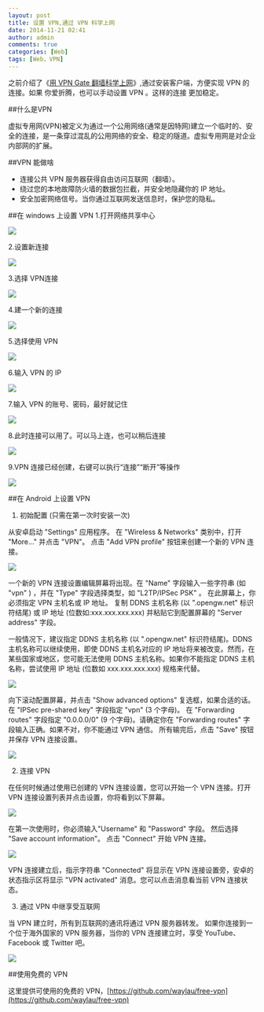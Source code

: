 ```yaml
---
layout: post
title: 设置 VPN,通过 VPN 科学上网
date: 2014-11-21 02:41
author: admin
comments: true
categories: [Web]
tags: [Web，VPN]
---
```


之前介绍了《[用 VPN Gate 翻墙科学上网](http://www.waylau.com/about-vpngate/)》,通过安装客户端，方便实现 VPN 的连接。如果 你爱折腾，也可以手动设置 VPN 。这样的连接 更加稳定。

##什么是VPN

虚拟专用网(VPN)被定义为通过一个公用网络(通常是因特网)建立一个临时的、安全的连接，是一条穿过混乱的公用网络的安全、稳定的隧道。虚拟专用网是对企业内部网的扩展。

##VPN 能做啥

* 连接公共 VPN 服务器获得自由访问互联网（翻墙）。
* 绕过您的本地故障防火墙的数据包拦截，并安全地隐藏你的 IP 地址。
* 安全加密网络信号。当你通过互联网发送信息时，保护您的隐私。

##在 windows 上设置 VPN
1.打开网络共享中心

![](http://i1288.photobucket.com/albums/b484/waylau/waylau%20blog/vpn/vpn001_zps9fa844e1.jpg)

2.设置新连接

![](http://i1288.photobucket.com/albums/b484/waylau/waylau%20blog/vpn/vpn002_zps7054fdfe.jpg)

3.选择 VPN连接

![](http://i1288.photobucket.com/albums/b484/waylau/waylau%20blog/vpn/vpn003_zps0af36d2d.jpg)

4.建一个新的连接

![](http://i1288.photobucket.com/albums/b484/waylau/waylau%20blog/vpn/vpn004_zps368e912d.jpg)

5.选择使用 VPN

![](http://i1288.photobucket.com/albums/b484/waylau/waylau%20blog/vpn/vpn005_zps0631dea5.jpg)

6.输入 VPN 的 IP

![](http://i1288.photobucket.com/albums/b484/waylau/waylau%20blog/vpn/vpn006_zpsc9e05e36.jpg)

7.输入 VPN  的账号、密码，最好就记住

![](http://i1288.photobucket.com/albums/b484/waylau/waylau%20blog/vpn/vpn007_zpsf1c75c9a.jpg)

8.此时连接可以用了。可以马上连，也可以稍后连接

![](http://i1288.photobucket.com/albums/b484/waylau/waylau%20blog/vpn/vpn008_zpsb0c0b05e.jpg)

9.VPN 连接已经创建，右键可以执行“连接”“断开”等操作

![](http://i1288.photobucket.com/albums/b484/waylau/waylau%20blog/vpn/vpn009_zps8af40472.jpg)

##在 Android 上设置 VPN

1. 初始配置 (只需在第一次时安装一次)

从安卓启动 "Settings" 应用程序。
在 "Wireless & Networks" 类别中，打开 "More..." 并点击 "VPN"。
点击 "Add VPN profile" 按钮来创建一个新的 VPN 连接。

![](http://99btgc01.info/uploads/2014/11/001%2812%29.jpg)

一个新的 VPN 连接设置编辑屏幕将出现。在 "Name" 字段输入一些字符串 (如 "vpn" ) ，并在 "Type" 字段选择类型，如 "L2TP/IPSec PSK" 。
在此屏幕上，你必须指定 VPN 主机名或 IP 地址。
复制 DDNS 主机名称 (以 ".opengw.net" 标识符结尾) 或 IP 地址 (位数如:xxx.xxx.xxx.xxx) 并粘贴它到配置屏幕的 "Server address" 字段。

一般情况下，建议指定 DDNS 主机名称 (以 ".opengw.net" 标识符结尾)。DDNS 主机名称可以继续使用，即使 DDNS 主机名对应的 IP 地址将来被改变。然而，在某些国家或地区，您可能无法使用 DDNS 主机名称。如果你不能指定 DDNS 主机名称，尝试使用 IP 地址 (位数如 xxx.xxx.xxx.xxx) 规格来代替。

![](http://99btgc01.info/uploads/2014/11/002l.jpg)

向下滚动配置屏幕，并点击 "Show advanced options" 复选框，如果合适的话。
在 "IPSec pre-shared key" 字段指定 "vpn" (3 个字母)。
在 "Forwarding routes" 字段指定 "0.0.0.0/0" (9 个字母)。请确定你在 "Forwarding routes" 字段输入正确。如果不对，你不能通过 VPN 通信。
所有输完后，点击 "Save" 按钮并保存 VPN 连接设置。

![](http://99btgc01.info/uploads/2014/11/002l.jpg)

2. 连接 VPN

在任何时候通过使用已创建的 VPN 连接设置，您可以开始一个 VPN 连接。打开 VPN 连接设置列表并点击设置，你将看到以下屏幕。

![](http://99btgc01.info/uploads/2014/11/004%284%29.jpg)

在第一次使用时，你必须输入"Username" 和 "Password" 字段。
然后选择 "Save account information"。
点击 "Connect" 开始 VPN 连接。

![](http://99btgc01.info/uploads/2014/11/005%283%29.jpg)

VPN 连接建立后，指示字符串 "Connected" 将显示在 VPN 连接设置旁，安卓的状态指示区将显示 "VPN activated" 消息。您可以点击消息看当前 VPN 连接状态。
 
3. 通过 VPN 中继享受互联网

当 VPN 建立时，所有到互联网的通讯将通过 VPN 服务器转发。
如果你连接到一个位于海外国家的 VPN 服务器，当你的 VPN 连接建立时，享受 YouTube、Facebook 或 Twitter 吧。

![](http://99btgc01.info/uploads/2014/11/006%283%29.jpg)

##使用免费的 VPN

这里提供可使用的免费的 VPN，[https://github.com/waylau/free-vpn](https://github.com/waylau/free-vpn) 
